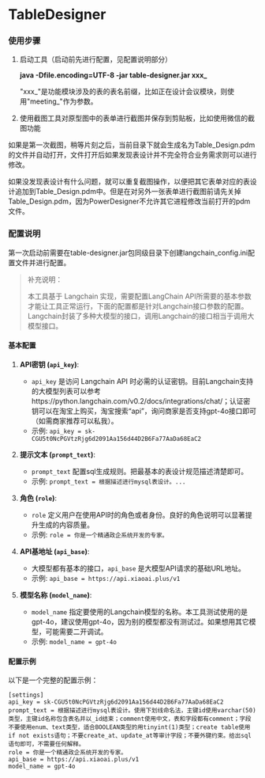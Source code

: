 # TableDesigner

### 

### 使用步骤

1. 启动工具（启动前先进行配置，见配置说明部分）
   
   **java  -Dfile.encoding=UTF-8   -jar table-designer.jar xxx_**
   
   "xxx_"是功能模块涉及的表的表名前缀，比如正在设计会议模块，则使用"meeting_"作为参数。

2. 使用截图工具对原型图中的表单进行截图并保存到剪贴板，比如使用微信的截图功能

如果是第一次截图，稍等片刻之后，当前目录下就会生成名为Table_Design.pdm的文件并自动打开，文件打开后如果发现表设计并不完全符合业务需求则可以进行修改。

如果没发现表设计有什么问题，就可以重复截图操作，以便把其它表单对应的表设计追加到Table_Design.pdm中。但是在对另外一张表单进行截图前请先关掉Table_Design.pdm，因为PowerDesigner不允许其它进程修改当前打开的pdm文件。



### 配置说明

第一次启动前需要在table-designer.jar包同级目录下创建langchain_config.ini配置文件并进行配置。

> 补充说明：
> 
> 本工具基于 Langchain 实现，需要配置LangChain API所需要的基本参数才能让工具正常运行，下面的配置都是针对Langchain接口参数的配置。Langchain封装了多种大模型的接口，调用Langchain的接口相当于调用大模型接口。

#### 基本配置

1. **API密钥 (`api_key`)**:
   
   - `api_key` 是访问 Langchain API 时必需的认证密钥。目前Langchain支持的大模型列表可以参考https://python.langchain.com/v0.2/docs/integrations/chat/；认证密钥可以在淘宝上购买，淘宝搜索“api”，询问商家是否支持gpt-4o接口即可（如需商家推荐可以私我）。
   - 示例: `api_key = sk-CGU5t0NcPGVtzRjg6d2091Aa156d44D2B6Fa77AaDa68EaC2`

2. **提示文本 (`prompt_text`)**:
   
   - `prompt_text` 配置sql生成规则。把最基本的表设计规范描述清楚即可。
   - 示例: `prompt_text = 根据描述进行mysql表设计。...`

3. **角色 (`role`)**:
   
   - `role` 定义用户在使用API时的角色或者身份。良好的角色说明可以显著提升生成的内容质量。
   - 示例: `role = 你是一个精通政企系统开发的专家。`

4. **API基地址 (`api_base`)**:
   
   - 大模型都有基本的接口，`api_base` 是大模型API请求的基础URL地址。
   - 示例: `api_base = https://api.xiaoai.plus/v1`

5. **模型名称 (`model_name`)**:
   
   - `model_name` 指定要使用的Langchain模型的名称。本工具测试使用的是gpt-4o，建议使用gpt-4o，因为别的模型都没有测试过。如果想用其它模型，可能需要二开调试。
   - 示例: `model_name = gpt-4o`

#### 配置示例

以下是一个完整的配置示例：

```plaintext
[settings]
api_key = sk-CGU5t0NcPGVtzRjg6d2091Aa156d44D2B6Fa77AaDa68EaC2
prompt_text = 根据描述进行mysql表设计。使用下划线命名法，主键id使用varchar(50)类型，主键id名称包含表名并以_id结束；comment使用中文，表和字段都有comment；字段不要使用enum、text类型，适合BOOLEAN类型的用tinyint(1)类型；create table使用if not exists语句；不要create_at、update_at等审计字段；不要外键约束。给出sql语句即可，不需要任何解释。
role = 你是一个精通政企系统开发的专家。
api_base = https://api.xiaoai.plus/v1
model_name = gpt-4o
```